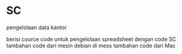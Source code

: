 # SC
pengelolaan data kantor

berisi cource code untuk pengelolaan spreadsheet dengan code SC
tambahan code dari mesin debian di mess
tambahan code dari Mac
